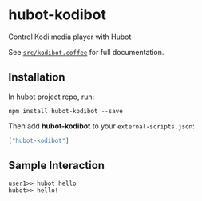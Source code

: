 # hubot-kodibot

Control Kodi media player with Hubot

See [`src/kodibot.coffee`](src/kodibot.coffee) for full documentation.

## Installation

In hubot project repo, run:

`npm install hubot-kodibot --save`

Then add **hubot-kodibot** to your `external-scripts.json`:

```json
["hubot-kodibot"]
```

## Sample Interaction

```
user1>> hubot hello
hubot>> hello!
```
